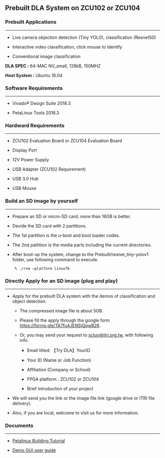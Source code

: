 ## Prebuilt DLA System on ZCU102 or ZCU104


### Prebuilt Applications
------------------

*  Live camera objection detection (Tiny YOLO), classification (Resnet50)

*  Interactive video classification, click mouse to identify

*  Conventional image classification


**DLA SPEC :** 64-MAC NV_small, 128kB, 150MHZ

**Host System :** Ubuntu 16.04

### Software Requirements
--------------------------

*  Vivado&reg; Design Suite 2018.3

*  PetaLinux Tools 2018.3

### Hardward Requirements
--------------------------

*  ZCU102 Evaluation Board or ZCU104 Evaluation Board

*  Display Port

*  12V Power Supply

*  USB Adapter (ZCU102 Requirement)

*  USB 3.0 Hub

*  USB Mouse

### Build an SD image by yourself
----------

* Prepare an SD or micro-SD card, more than 16GB is better.
* Devide the SD card with 2 partitions.
* The 1st partition is the u-boot and boot loader codes.
* The 2nd pattition is the media parts including the current directories.
* After boot-up the system, change to the Prebuilt/resnet_tiny-yolov1 folder, use following command to execute.

       % ./rvm –platform linuxfb
 

### Directly Apply for an SD image (plug and play)
-------------------------------------------

*  Apply for the prebuilt DLA system with the demos of classification and object detection.

    * The compressed image file is about 5GB.

    * Please fill the apply through the google form https://forms.gle/TA7fu4JENSjQqwB26.

    * Or, you may send your request to scluo@itri.org.tw, with following info.

      *  Email titled: 【Try DLA】YourID 

      *  Your ID  (Name or Job Function)

      *  Affiliation (Company or School) 

      *  FPGA platform : ZCU102 or ZCU104 

      *  Brief introduction of your project

  *  We will send you the link or the image file link (google drive or ITRI file delivery).

  *  Also, if you are local, welcome to visit us for more information.


### Documents
----------

*  [Petalinux Building Tutorial](./doc/Petalinux%20Tutorial/petalinux_tutorial.pdf)

*  [Demo GUI user guide](./doc/Demo%20Start!/Demo%20Start.pdf)

